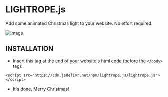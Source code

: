 # LIGHTROPE.js
Add some animated Christmas light to your website. No effort required.

![image](https://user-images.githubusercontent.com/659492/103804315-31eba800-5052-11eb-952b-75ae85b6eaaa.png)


## INSTALLATION
* Insert this tag at the end of your website's html code (before the `</body>` tag):

`<script src="https://cdn.jsdelivr.net/npm/lightrope.js/lightrope.js"></script>`
* It's done. Merry Christmas!
